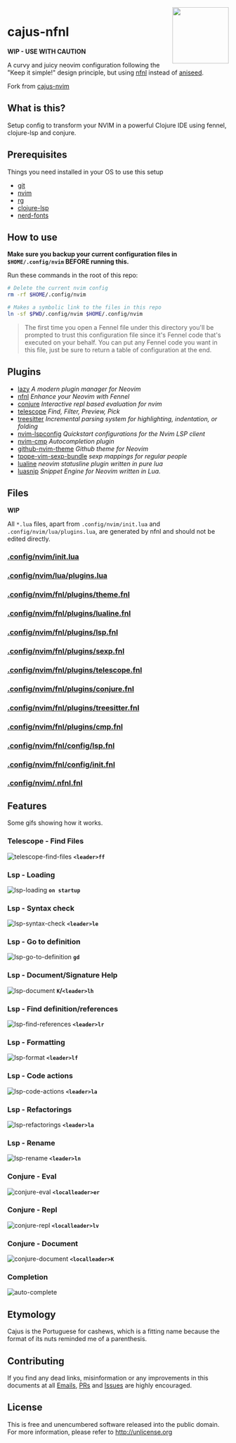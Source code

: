 <img src="docs/cajus-nvim.png" width="128" align="right">

# cajus-nfnl
**WIP - USE WITH CAUTION**

A curvy and juicy neovim configuration following the "Keep it simple!" design principle, but using [nfnl](https://github.com/Olical/nfnl) instead of [aniseed](https://github.com/Olical/nfnl).

Fork from [cajus-nvim](https://github.com/rafaeldelboni/cajus-nvim)

## What is this?
Setup config to transform your NVIM in a powerful Clojure IDE using fennel, clojure-lsp and conjure.

## Prerequisites
Things you need installed in your OS to use this setup
- [git](https://git-scm.com/downloads)
- [nvim](https://neovim.io/)
- [rg](https://github.com/BurntSushi/ripgrep)
- [clojure-lsp](https://github.com/clojure-lsp/clojure-lsp)
- [nerd-fonts](https://www.nerdfonts.com/)

## How to use

**Make sure you backup your current configuration files in `$HOME/.config/nvim` BEFORE running this.**

Run these commands in the root of this repo:
```bash
# Delete the current nvim config
rm -rf $HOME/.config/nvim

# Makes a symbolic link to the files in this repo
ln -sf $PWD/.config/nvim $HOME/.config/nvim
```

> The first time you open a Fennel file under this directory you'll be prompted to trust this configuration file since it's Fennel code that's executed on your behalf. You can put any Fennel code you want in this file, just be sure to return a table of configuration at the end.

## Plugins
 - [lazy](https://github.com/folke/lazy.nvim) *A modern plugin manager for Neovim*
 - [nfnl](https://github.com/Olical/nfnl) *Enhance your Neovim with Fennel*
 - [conjure](https://github.com/Olical/conjure) *Interactive repl based evaluation for nvim*
 - [telescope](https://github.com/nvim-telescope/telescope.nvim) *Find, Filter, Preview, Pick*
 - [treesitter](https://github.com/nvim-treesitter/nvim-treesitter) *Incremental parsing system for highlighting, indentation, or folding*
 - [nvim-lspconfig](https://github.com/neovim/nvim-lspconfig) *Quickstart configurations for the Nvim LSP client*
 - [nvim-cmp](https://github.com/hrsh7th/nvim-cmp) *Autocompletion plugin*
 - [github-nvim-theme](https://github.com/projekt0n/github-nvim-theme) *Github theme for Neovim*
 - [tpope-vim-sexp-bundle](https://github.com/tpope/vim-sexp-mappings-for-regular-people) *sexp mappings for regular people*
 - [lualine](https://github.com/nvim-lualine/lualine.nvim) *neovim statusline plugin written in pure lua*
 - [luasnip](https://github.com/L3MON4D3/LuaSnip) *Snippet Engine for Neovim written in Lua.*

## Files
**WIP**

All `*.lua` files, apart from `.config/nvim/init.lua` and `.config/nvim/lua/plugins.lua`, are generated by nfnl and should not be edited directly.

### [.config/nvim/init.lua](.config/nvim/init.lua)

### [.config/nvim/lua/plugins.lua](.config/nvim/lua/plugins.lua)

### [.config/nvim/fnl/plugins/theme.fnl](.config/nvim/fnl/plugins/theme.fnl)

### [.config/nvim/fnl/plugins/lualine.fnl](.config/nvim/fnl/plugins/lualine.fnl)

### [.config/nvim/fnl/plugins/lsp.fnl](.config/nvim/fnl/plugins/lsp.fnl)

### [.config/nvim/fnl/plugins/sexp.fnl](.config/nvim/fnl/plugins/sexp.fnl)

### [.config/nvim/fnl/plugins/telescope.fnl](.config/nvim/fnl/plugins/telescope.fnl)

### [.config/nvim/fnl/plugins/conjure.fnl](.config/nvim/fnl/plugins/conjure.fnl)

### [.config/nvim/fnl/plugins/treesitter.fnl](.config/nvim/fnl/plugins/treesitter.fnl)

### [.config/nvim/fnl/plugins/cmp.fnl](.config/nvim/fnl/plugins/cmp.fnl)

### [.config/nvim/fnl/config/lsp.fnl](.config/nvim/fnl/config/lsp.fnl)

### [.config/nvim/fnl/config/init.fnl](.config/nvim/fnl/config/init.fnl)

### [.config/nvim/.nfnl.fnl](.config/nvim/.nfnl.fnl)

## Features
Some gifs showing how it works.

### Telescope - Find Files
![telescope-find-files](docs/telescope-find-files.gif)
**`<leader>ff`**

### Lsp - Loading
![lsp-loading](docs/lsp-loading.gif)
**`on startup`**

### Lsp - Syntax check
![lsp-syntax-check](docs/lsp-syntax-check.gif)
**`<leader>le`**

### Lsp - Go to definition
![lsp-go-to-definition](docs/lsp-go-to-definition.gif)
**`gd`**

### Lsp - Document/Signature Help
![lsp-document](docs/lsp-document.gif)
**`K`/`<leader>lh`**

### Lsp - Find definition/references
![lsp-find-references](docs/lsp-find-references.gif)
**`<leader>lr`**

### Lsp - Formatting
![lsp-format](docs/lsp-format.gif)
**`<leader>lf`**

### Lsp - Code actions
![lsp-code-actions](docs/lsp-code-actions.gif)
**`<leader>la`**

### Lsp - Refactorings
![lsp-refactorings](docs/lsp-refactorings.gif)
**`<leader>la`**

### Lsp - Rename
![lsp-rename](docs/lsp-rename.gif)
**`<leader>ln`**

### Conjure - Eval
![conjure-eval](docs/conjure-eval.gif)
**`<localleader>er`**

### Conjure - Repl
![conjure-repl](docs/conjure-repl.gif)
**`<localleader>lv`**

### Conjure - Document
![conjure-document](docs/conjure-document.gif)
**`<localleader>K`**

### Completion
![auto-complete](docs/auto-complete.gif)

## Etymology
Cajus is the Portuguese for cashews, which is a fitting name because the format of its nuts reminded me of a parenthesis.

## Contributing
If you find any dead links, misinformation or any improvements in this documents at all [Emails](https://github.com/rafaeldelboni), [PRs](https://github.com/rafaeldelboni/cajus-nvim/pulls) and [Issues](https://github.com/rafaeldelboni/cajus-nvim/issues) are highly encouraged.

## License
This is free and unencumbered software released into the public domain.
For more information, please refer to <http://unlicense.org>
